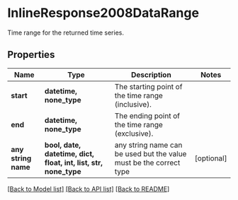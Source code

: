 # InlineResponse2008DataRange

Time range for the returned time series.

## Properties
Name | Type | Description | Notes
------------ | ------------- | ------------- | -------------
**start** | **datetime, none_type** | The starting point of the time range (inclusive). | 
**end** | **datetime, none_type** | The ending point of the time range (exclusive). | 
**any string name** | **bool, date, datetime, dict, float, int, list, str, none_type** | any string name can be used but the value must be the correct type | [optional]

[[Back to Model list]](../README.md#documentation-for-models) [[Back to API list]](../README.md#documentation-for-api-endpoints) [[Back to README]](../README.md)


